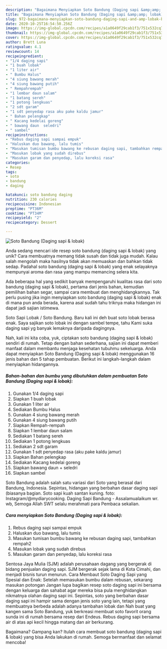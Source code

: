 ```yaml
---
description: "Bagaimana Menyiapkan Soto Bandung (Daging sapi &amp;amp; lobak), Bisa Manjain Lidah"
title: "Bagaimana Menyiapkan Soto Bandung (Daging sapi &amp;amp; lobak), Bisa Manjain Lidah"
slug: 972-bagaimana-menyiapkan-soto-bandung-daging-sapi-and-amp-lobak-bisa-manjain-lidah
date: 2020-10-25T16:54:50.256Z
image: https://img-global.cpcdn.com/recipes/a1a0649f29cab1f3/751x532cq70/soto-bandung-daging-sapi-lobak-foto-resep-utama.jpg
thumbnail: https://img-global.cpcdn.com/recipes/a1a0649f29cab1f3/751x532cq70/soto-bandung-daging-sapi-lobak-foto-resep-utama.jpg
cover: https://img-global.cpcdn.com/recipes/a1a0649f29cab1f3/751x532cq70/soto-bandung-daging-sapi-lobak-foto-resep-utama.jpg
author: Brett Luna
ratingvalue: 4.1
reviewcount: 14
recipeingredient:
- "1/4 daging sapi"
- "1 buah lobak"
- "1 liter air"
- " Bumbu Halus"
- "4 siung bawang merah"
- "4 siung bawang putih"
- " Rempahrempah"
- "1 lembar daun salam"
- "1 batang sereh"
- "1 potong lengkuas"
- "2 sdt garam"
- "1 sdt penyedap rasa aku pake kaldu jamur"
- " Bahan pelengkap"
- " Kacang kedelai goreng"
- " bawang daun  seledri"
- " sambel"
recipeinstructions:
- "Rebus daging sapi sampai empuk"
- "Haluskan duo bawang, lalu tumis"
- "Masukan tumisan bumbu bawang ke rebusan daging sapi, tambahkan rempah2"
- "Masukan lobak yang sudah direbus"
- "Masukan garam dan penyedap, lalu koreksi rasa"
categories:
- Resep
tags:
- soto
- bandung
- daging

katakunci: soto bandung daging 
nutrition: 230 calories
recipecuisine: Indonesian
preptime: "PT36M"
cooktime: "PT34M"
recipeyield: "2"
recipecategory: Dessert

---
```



![Soto Bandung (Daging sapi &amp; lobak)](https://img-global.cpcdn.com/recipes/a1a0649f29cab1f3/751x532cq70/soto-bandung-daging-sapi-lobak-foto-resep-utama.jpg)

Anda sedang mencari ide resep soto bandung (daging sapi &amp; lobak) yang unik? Cara membuatnya memang tidak susah dan tidak juga mudah. Kalau salah mengolah maka hasilnya tidak akan memuaskan dan bahkan tidak sedap. Padahal soto bandung (daging sapi &amp; lobak) yang enak selayaknya mempunyai aroma dan rasa yang mampu memancing selera kita.

Ada beberapa hal yang sedikit banyak mempengaruhi kualitas rasa dari soto bandung (daging sapi &amp; lobak), pertama dari jenis bahan, kemudian pemilihan bahan segar, sampai cara membuat dan menghidangkannya. Tak perlu pusing jika ingin menyiapkan soto bandung (daging sapi &amp; lobak) enak di mana pun anda berada, karena asal sudah tahu triknya maka hidangan ini dapat jadi sajian istimewa.

Soto Sapi Lobak / Soto Bandung. Baru kali ini deh buat soto lobak berasa enak. Saya sajikan soto lobak ini dengan sambel tempe, tahu Kami suka daging sapi yg banyak lemaknya daripada dagingnya.


Nah, kali ini kita coba, yuk, ciptakan soto bandung (daging sapi &amp; lobak) sendiri di rumah. Tetap dengan bahan sederhana, sajian ini dapat memberi manfaat dalam membantu menjaga kesehatan tubuhmu sekeluarga. Anda dapat menyiapkan Soto Bandung (Daging sapi &amp; lobak) menggunakan 16 jenis bahan dan 5 tahap pembuatan. Berikut ini langkah-langkah dalam menyiapkan hidangannya.

<!--inarticleads1-->

##### Bahan-bahan dan bumbu yang dibutuhkan dalam pembuatan Soto Bandung (Daging sapi &amp; lobak):

1. Gunakan 1/4 daging sapi
1. Siapkan 1 buah lobak
1. Gunakan 1 liter air
1. Sediakan  Bumbu Halus
1. Gunakan 4 siung bawang merah
1. Gunakan 4 siung bawang putih
1. Siapkan  Rempah-rempah
1. Siapkan 1 lembar daun salam
1. Sediakan 1 batang sereh
1. Sediakan 1 potong lengkuas
1. Sediakan 2 sdt garam
1. Gunakan 1 sdt penyedap rasa (aku pake kaldu jamur)
1. Siapkan  Bahan pelengkap
1. Sediakan  Kacang kedelai goreng
1. Siapkan  bawang daun + seledri
1. Siapkan  sambel


Soto Bandung adalah salah satu variasi dari Soto yang berasal dari Bandung, Indonesia. Sepintas, hidangan yang berbahan dasar daging sapi (biasanya bagian. Soto sapi kuah santan kuning. foto: Instagram/@mydiarycooking. Daging Sapi Bandung - Assalamualaikum wr. wb, Semoga Allah SWT selalu merahmati para Pembaca sekalian. 

<!--inarticleads2-->

##### Cara menyiapkan Soto Bandung (Daging sapi &amp; lobak):

1. Rebus daging sapi sampai empuk
1. Haluskan duo bawang, lalu tumis
1. Masukan tumisan bumbu bawang ke rebusan daging sapi, tambahkan rempah2
1. Masukan lobak yang sudah direbus
1. Masukan garam dan penyedap, lalu koreksi rasa


Sentosa Jaya Mulia (SJM) adalah perusahaan dagang yang bergerak di bidang penjualan daging sapi. SJM bergerak sejak lama di Kota Cimahi, dan menjadi bisnis turun menurun. Cara Membaut Soto Daging Sapi yang Spesial dan Enak: Setelah memasukan bumbu dalam rebusan, sekarang masukan potongan Jangan lupa bagikan resep soto daging sapi ini bersama dengan keluarga dan sahabat agar mereka bisa pula menghidangkan nikmatnya olahan daging sapi ini. Sepintas, soto yang berbahan dasar daging sapi ini hampir sama dengan jenis soto yang lain, tetapi yang membuatnya berbeda adalah adanya tambahan lobak dan Nah buat yang kangen sama Soto Bandung, yuk berkreasi membuat soto favorit orang sunda ini di rumah bersama resep dari Endeus. Rebus daging sapi bersama air di atas api kecil hingga matang dan air berkurang. 

Bagaimana? Gampang kan? Itulah cara membuat soto bandung (daging sapi &amp; lobak) yang bisa Anda lakukan di rumah. Semoga bermanfaat dan selamat mencoba!
